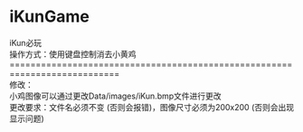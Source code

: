 # iKunGame
iKun必玩<br>
操作方式：使用键盘控制消去小黄鸡<br>
===========================================================================<br>
修改：<br>
小鸡图像可以通过更改Data/images/iKun.bmp文件进行更改<br>
更改要求：文件名必须不变 (否则会报错)，图像尺寸必须为200x200 (否则会出现显示问题)
